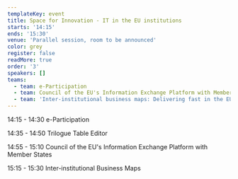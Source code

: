 ```yaml
---
templateKey: event
title: Space for Innovation - IT in the EU institutions
starts: '14:15'
ends: '15:30'
venue: 'Parallel session, room to be announced'
color: grey
register: false
readMore: true
order: '3'
speakers: []
teams:
  - team: e-Participation
  - team: Council of the EU's Information Exchange Platform with Member States
  - team: 'Inter-institutional business maps: Delivering fast in the EU Institutions '
---
```

14:15 - 14:30 e-Participation

14:35 - 14:50 Trilogue Table Editor

14:55 - 15:10 Council of the EU's Information Exchange Platform with Member States
	

15:15 - 15:30 Inter-institutional Business Maps

